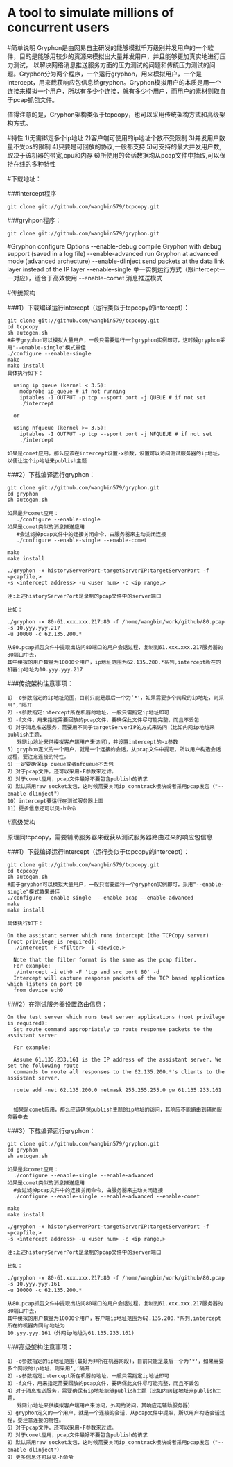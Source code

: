 # A tool to simulate millions of concurrent users

#简单说明
Gryphon是由网易自主研发的能够模拟千万级别并发用户的一个软件，目的是能够用较少的资源来模拟出大量并发用户，并且能够更加真实地进行压力测试， 以解决网络消息推送服务方面的压力测试的问题和传统压力测试的问题。Gryphon分为两个程序，一个运行gryphon，用来模拟用户，一个是 intercept，用来截获响应包信息给gryphon。Gryphon模拟用户的本质是用一个连接来模拟一个用户，所以有多少个连接，就有多少个用户，而用户的素材则取自于pcap抓包文件。

值得注意的是，Gryphon架构类似于tcpcopy，也可以采用传统架构方式和高级架构方式。

#特性
	1)无需绑定多个ip地址
	2)客户端可使用的ip地址个数不受限制
	3)并发用户数量不受os的限制
	4)只要是可回放的协议,一般都支持
	5)可支持的最大并发用户数,取决于该机器的带宽,cpu和内存
	6)所使用的会话数据均从pcap文件中抽取,可以保持在线的多种特性

#下载地址：

###intercept程序

	git clone git://github.com/wangbin579/tcpcopy.git

###gryhpon程序：

	git clone git://github.com/wangbin579/gryphon.git


#Gryphon configure Options
    --enable-debug      compile Gryphon with debug support (saved in a log file)
    --enable-advanced   run Gryphon at advanced mode (advanced archecture) 
    --enable-dlinject   send packets at the data link layer instead of the IP layer
    --enable-single     单一实例运行方式（跟intercept一一对应），适合于高效使用
    --enable-comet      消息推送模式


#传统架构

###1）下载编译运行intercept（运行类似于tcpcopy的intercept）：

	git clone git://github.com/wangbin579/tcpcopy.git
	cd tcpcopy
	sh autogen.sh
	#由于gryphon可以模拟大量用户，一般只需要运行一个gryphon实例即可，这时候gryphon采用"--enable-single"模式最佳
	./configure --enable-single   
	make
	make install
	具体执行如下：

      using ip queue (kernel < 3.5):
        modprobe ip_queue # if not running
        iptables -I OUTPUT -p tcp --sport port -j QUEUE # if not set
        ./intercept 

      or

      using nfqueue (kernel >= 3.5):
        iptables -I OUTPUT -p tcp --sport port -j NFQUEUE # if not set
        ./intercept

	如果是comet应用，那么应该在intercept设置-x参数，设置可以访问测试服务器的ip地址，
    以便让这个ip地址来publish主题

###2）下载编译运行gryphon：

	git clone git://github.com/wangbin579/gryphon.git
	cd gryphon
	sh autogen.sh
	
	如果是非comet应用：
	   ./configure --enable-single
	如果是comet类似的消息推送应用
	   #会过滤掉pcap文件中的连接关闭命令，由服务器来主动关闭连接
	   ./configure --enable-single --enable-comet  
	
	make
	make install
	
	./gryphon -x historyServerPort-targetServerIP:targetServerPort -f <pcapfile,> 
    -s <intercept address> -u <user num> -c <ip range,>
	
	注:上述historyServerPort是录制的pcap文件中的server端口
	
	比如：
	
	./gryphon -x 80-61.xxx.xxx.217:80 -f /home/wangbin/work/github/80.pcap -s 10.yyy.yyy.217 
    -u 10000 -c 62.135.200.*
	
	从80.pcap抓包文件中提取出访问80端口的用户会话过程，复制到61.xxx.xxx.217服务器的80端口中去，
    其中模拟的用户数量为10000个用户，ip地址范围为62.135.200.*系列,intercept所在的机器ip地址为10.yyy.yyy.217

###传统架构注意事项：

	1）-c参数指定的ip地址范围，目前只能是最后一个为‘*'，如果需要多个网段的ip地址，则采用‘,’隔开
	2）-s参数指定intercept所在机器的地址，一般只需指定ip地址即可
	3）-f文件，用来指定需要回放的pcap文件，要确保此文件尽可能完整，而且不丢包
	4）对于消息推送服务，需要用不同于targetServerIP的方式来访问（比如内网ip地址来publish主题，
       外网ip地址来供模拟客户端用户来访问），并设置intercept的-x参数
	5) gryphon定义的一个用户，就是一个连接的会话，从pcap文件中提取，所以用户构造会话过程，要注意连接的特性。
	6）一定要确保ip queue或者nfqueue不丢包
	7）对于pcap文件，还可以采用-F参数来过滤。
	8）对于comet应用，pcap文件最好不要包含publish的请求
	9）默认采用raw socket发包，这时候需要关闭ip_conntrack模块或者采用pcap发包（"--enable-dlinject"）
	10）intercept要运行在测试服务器上面
	11）更多信息还可以见-h命令

#高级架构

原理同tcpcopy，需要辅助服务器来截获从测试服务器路由过来的响应包信息

###1）下载编译运行intercept（运行类似于tcpcopy的intercept）：

	git clone git://github.com/wangbin579/tcpcopy.git
	cd tcpcopy
	sh autogen.sh
	#由于gryphon可以模拟大量用户，一般只需要运行一个gryphon实例即可，采用"--enable-single"模式效果最佳
	./configure --enable-single  --enable-pcap --enable-advanced  
	make
	make install
	
	具体执行如下：
	
	On the assistant server which runs intercept (the TCPCopy server) (root privilege is required):
	  ./intercept -F <filter> -i <device,> 
	
	  Note that the filter format is the same as the pcap filter.
	  For example:
	  ./intercept -i eth0 -F 'tcp and src port 80' -d
	  Intercept will capture response packets of the TCP based application which listens on port 80 
	  from device eth0 

###2）在测试服务器设置路由信息：

	On the test server which runs test server applications (root privilege is required):
	  Set route command appropriately to route response packets to the assistant server
	
	  For example:
	
	  Assume 61.135.233.161 is the IP address of the assistant server. We set the following route 
	  commands to route all responses to the 62.135.200.*'s clients to the assistant server.
	
	  route add -net 62.135.200.0 netmask 255.255.255.0 gw 61.135.233.161

	
	  如果是comet应用，那么应该确保publish主题的ip地址的访问，其响应不能路由到辅助服务器中去

###3）下载编译运行gryphon：

	git clone git://github.com/wangbin579/gryphon.git
	cd gryphon
	sh autogen.sh
	
	如果是非comet应用：
	  ./configure --enable-single --enable-advanced
	如果是comet类似的消息推送应用
	  #会过滤掉pcap文件中的连接关闭命令，由服务器来主动关闭连接
	  ./configure --enable-single --enable-advanced --enable-comet  
	
	make
	make install
	
	./gryphon -x historyServerPort-targetServerIP:targetServerPort -f <pcapfile,> 
    -s <intercept address> -u <user num> -c <ip range,>
	
	注:上述historyServerPort是录制的pcap文件中的server端口
	
	比如：
	
	./gryphon -x 80-61.xxx.xxx.217:80 -f /home/wangbin/work/github/80.pcap -s 10.yyy.yyy.161 
    -u 10000 -c 62.135.200.*
	
	从80.pcap抓包文件中提取出访问80端口的用户会话过程，复制到61.xxx.xxx.217服务器的80端口中去，
    其中模拟的用户数量为10000个用户，客户端ip地址范围为62.135.200.*系列,intercept所在的机器内网ip地址为
    10.yyy.yyy.161（外网ip地址为61.135.233.161)

###高级架构注意事项：
	
	1）-c参数指定的ip地址范围(最好为非所在机器网段)，目前只能是最后一个为‘*'，如果需要多个网段的ip地址，则采用‘,’隔开
	2）-s参数指定intercept所在机器的地址，一般只需指定ip地址即可
	3）-f文件，用来指定需要回放的pcap文件，要确保此文件尽可能完整，而且不丢包
	4）对于消息推送服务，需要确保有ip地址能够publish主题（比如内网ip地址来publish主题，
       外网ip地址来供模拟客户端用户来访问，外网的访问，其响应走辅助服务器）
	5）gryphon定义的一个用户，就是一个连接的会话，从pcap文件中提取，所以用户构造会话过程，要注意连接的特性。
	6）对于pcap文件，还可以采用-F参数来过滤。
	7）对于comet应用，pcap文件最好不要包含publish的请求
	8）默认采用raw socket发包，这时候需要关闭ip_conntrack模块或者采用pcap发包（"--enable-dlinject"）
	9）更多信息还可以见-h命令

